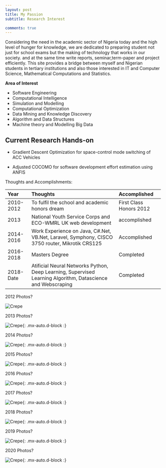 ```yaml
---
layout: post
title: My Passion 
subtitle: Research Interest

comments: true
---
```


Considering the need in the academic sector of Nigeria today and the high level of hunger for knowledge, we are dedicated to preparing student not just for school exams but the making of technology that works in our society. and at the same time write reports, seminar,term-paper and project efficiently. This site provides a bridge between myself and Nigerian students in tertiary institutions and also those interested in IT and Computer Science, Mathematical Computations and Statistics. 

**Area of Interest**
- Software Engineering
- Computational Intelligence
- Simulation and Modelling
- Computational Optimization
- Data Mining and Knowledge Discovery
- Algorithm and Data Structures
- Machine theory and Modelling Big Data

## Current Research Hands-on
- Gradient Descent Optimization for space-control mode switching of ACC Vehicles

- Adjusted COCOMO for software development effort estimation using ANFIS

Thoughts and Accomplishments:

| Year | Thoughts | Accomplished |
| :------ |:--- | :--- |
| 2010-2012 | To fulfil the school and academic honors dream | First Class Honors 2012 |
| 2013 | National Youth Service Corps and ECO-WMRL UK web development  | accomplished |
| 2014-2016 | Work Experience on Java, C#.Net, VB.Net, Laravel, Symphony, CISCO 3750 router, Mikrotik CRS125 | Accomplished |
| 2016-2018 |Masters Degree | Completed |
| 2018-Date |Atificial Neural Networks Python, Deep Learning, Supervised Learning Algorithm, Datascience and Webscraping | Completed |


2012 Photos?

![Crepe](https://scontent.fabb1-1.fna.fbcdn.net/v/t1.0-0/c52.0.206.206a/p206x206/541108_536514489696472_440459272_n.jpg?_nc_cat=102&_nc_sid=da31f3&_nc_eui2=AeE5R_zZlSY9KyCx4rL_JIR4OmYuvI0SfUQ6Zi68jRJ9RO82wV3tKQNIhb_f4_uNWNc&_nc_oc=AQnifGaj1hF929RzyMXvYKWSQwNegNcY1rrJuBwS5xUZKowktM9025rHNXxDoXcyOU8&_nc_ht=scontent.fabb1-1.fna&oh=92e28833951c7d546bf73bad771be368&oe=5F053E24)

2013 Photos?

![Crepe](https://scontent.fabb1-1.fna.fbcdn.net/v/t31.0-0/c34.0.206.206a/p206x206/861285_10200163926279947_327317589_o.jpg?_nc_cat=107&_nc_sid=da31f3&_nc_eui2=AeHqw1EzZ_GNKmnSbjU7uMK3puMU38jiuy2m4xTfyOK7LdimIsSgEVZTRavnzX8uZqg&_nc_oc=AQlKfxeaL_BjgQ1SiInwnYA80AzwUjessft3SCTmedlkRveTWhwJd8zRFSaxFsJtwak&_nc_ht=scontent.fabb1-1.fna&oh=eb616ee5b5375722a68432c0f954b152&oe=5F050C18){: .mx-auto.d-block :}

2014 Photos?

![Crepe](https://scontent.fabb1-1.fna.fbcdn.net/v/t31.0-0/c0.0.206.206a/p206x206/12273817_458436484358347_9059929258554932316_o.jpg?_nc_cat=111&_nc_sid=da31f3&_nc_eui2=AeEgNXod2rRoqsWy6JqNLPj57kXQrwmhjG_uRdCvCaGMb29B7sVz9jye0uyqA990jdY&_nc_oc=AQmZRHkCNWA8EyTVa6or7Mue1KSowmDBSpBoOug2fDe4w0Uizb7nWYXkbTS-ZY645NI&_nc_ht=scontent.fabb1-1.fna&oh=82786e1ee2fd6297018c52fcba2536df&oe=5F04C7D9){: .mx-auto.d-block :}

2015 Photos?

![Crepe](https://scontent.fabb1-1.fna.fbcdn.net/v/t31.0-8/920846_10207055407116684_1302526618377410127_o.jpg?_nc_cat=108&_nc_sid=730e14&_nc_eui2=AeF3ENcr0ZA2PhLCSYG8FmswxY2bfsfiFGXFjZt-x-IUZetp7VxypH8judPXtfC4sLQ&_nc_oc=AQmz4D2hjMYWanDS3uKhbD2mDg2fUYDddGGG5Fz53WQKfOC9sdv3V_cNENuOGW-gsYI&_nc_ht=scontent.fabb1-1.fna&oh=33a7204fb5922ea56da103fa03e1af83&oe=5F05D5B9){: .mx-auto.d-block :}

2016 Photos?

![Crepe](https://scontent.fabb1-1.fna.fbcdn.net/v/t31.0-8/14066278_10208847464396996_427107839922488656_o.jpg?_nc_cat=106&_nc_sid=8bfeb9&_nc_eui2=AeHYyTYSaImWze9JAJQFLbjgy3yzpZkNp7_LfLOlmQ2nv5kQ1AM8cQZG9KT6a23CFA8&_nc_oc=AQkNuPoQATdxxWPHb1Hm1Xt5e3vK94NXKp9Vh9piR3ewTKyGCmHTVAVDcBNvfwV7og8&_nc_ht=scontent.fabb1-1.fna&oh=3a96637bfd43f4ed1fed2eb9ef917d1f&oe=5F07C7CE){: .mx-auto.d-block :}

2017 Photos?

![Crepe](https://scontent.fabb1-1.fna.fbcdn.net/v/t31.0-8/25074914_10212922925200969_4200469254284950846_o.jpg?_nc_cat=106&_nc_sid=730e14&_nc_eui2=AeGyBHcHJQHmnjo1FLr8Nk1cj5DACcq50IuPkMAJyrnQi9zvA3wBUN_ONSJ7gAR2GkY&_nc_oc=AQkum8fO17FurlJqTmtNtp4wbmztE1qM5iCgtmrNc9GpJBat4ZyN7B-7aNdgSgJAJG0&_nc_ht=scontent.fabb1-1.fna&oh=bd19a1c6e0f82e658a8a48cc90f08d5e&oe=5F05DC89){: .mx-auto.d-block :}

2018 Photos?

![Crepe](https://scontent.fabb1-1.fna.fbcdn.net/v/t1.0-9/27541119_10213327463874183_5616656422306101949_n.jpg?_nc_cat=103&_nc_sid=730e14&_nc_eui2=AeH2jMWUNRv9nEZsZBukZqAYNcuZJtRW2aE1y5km1FbZoTgZ0yaIwrQ9W0piq1_Ge5Y&_nc_oc=AQm0foP_BXoRQMHGcx1La0C_C18k7xVeOlIg954I_6tpILrSpsvcSEyZedG9FWnahxw&_nc_ht=scontent.fabb1-1.fna&oh=f6993508a2fb1f9348b0fd0ce38c5077&oe=5F057309){: .mx-auto.d-block :}

2019 Photos?

![Crepe](https://scontent.fabb1-1.fna.fbcdn.net/v/t1.0-9/70512309_10217464786824671_8398026755905945600_o.jpg?_nc_cat=100&_nc_sid=8bfeb9&_nc_eui2=AeH-UD4syO0XyDJSoz2tjOzO_DyNPgoXYI_8PI0-Chdgj3dZwkUoMqWCFYeR1OAvsRE&_nc_oc=AQltSDRX8ctV7M23Tdee4I_JQZ5RDFfZyGVQa7zJlSaq717wAwqrH-o6FHzEnAuXJbk&_nc_ht=scontent.fabb1-1.fna&oh=ff421d358f23585ebb7255474f6c592a&oe=5F085393){: .mx-auto.d-block :}

2020 Photos?

![Crepe](https://scontent.fabb1-1.fna.fbcdn.net/v/t1.0-9/82215797_10218411328367618_7042192411912568832_n.jpg?_nc_cat=109&_nc_sid=8bfeb9&_nc_eui2=AeFuoi8V1htIswXQmSZG_ekp4pnlquQuYr3imeWq5C5ivYasy2mDshIGLxABgwk2jRU&_nc_oc=AQl12ivny_4J3QiWL_JJOktBBZMfniZzgcZHElbVFPJODntv3MG0PPAkV_nz5iJEwBI&_nc_ht=scontent.fabb1-1.fna&oh=f7ae4d65b5fbd046aa53c0e508f98994&oe=5F07BE16){: .mx-auto.d-block :}

